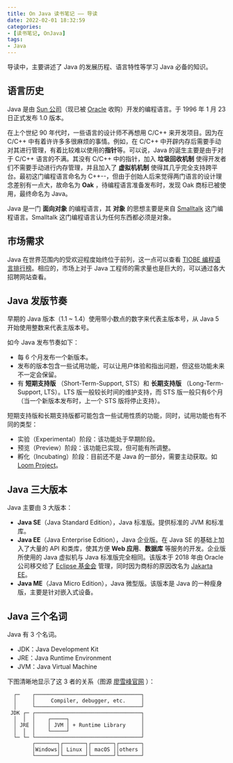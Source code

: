 ```yaml
---
title: On Java 读书笔记 —— 导读
date: 2022-02-01 18:32:59
categories:
- [读书笔记, OnJava]
tags:
- Java
---
```

导读中，主要讲述了 Java 的发展历程、语言特性等学习 Java 必备的知识。

<!-- more -->

## 语言历史

Java 是由 [Sun 公司](https://en.wikipedia.org/wiki/Sun_Microsystems)（现已被 [Oracle](https://www.oracle.com/) 收购）开发的编程语言。于 1996 年 1 月 23 日正式发布 1.0 版本。

在上个世纪 90 年代时，一些语言的设计师不再想用 C/C++ 来开发项目。因为在 C/C++ 中有着许许多多很麻烦的事情。例如，在 C/C++ 中开辟内存后需要手动对其进行管理，有着比较难以使用的**指针**等。可以说，Java 的诞生主要是由于对于 C/C++ 语言的不满。其没有 C/C++ 中的指针，加入 **垃圾回收机制** 使得开发者们不需要手动进行内存管理，并且加入了 **虚拟机机制** 使得其几乎完全支持跨平台。最初这门编程语言命名为 C++--，但由于创始人后来觉得两门语言的设计理念差别有一点大，故命名为 **Oak** ，待编程语言准备发布时，发现 Oak 商标已被使用，最终命名为 Java。

Java 是一门 **面向对象** 的编程语言，其 **对象** 的思想主要是来自 [Smalltalk](https://zh.wikipedia.org/wiki/Smalltalk) 这门编程语言。Smalltalk 这门编程语言认为任何东西都必须是对象。

## 市场需求

Java 在世界范围内的受欢迎程度始终位于前列，这一点可以查看 [TIOBE 编程语言排行榜](https://www.tiobe.com/tiobe-index/)。相应的，市场上对于 Java 工程师的需求量也是巨大的，可以通过各大招聘网站查看。

## Java 发版节奏

早期的 Java 版本（1.1 ~ 1.4）使用带小数点的数字来代表主版本号，从 Java 5 开始使用整数来代表主版本号。

如今 Java 发布节奏如下：

- 每 6 个月发布一个新版本。
- 发布的版本包含一些试用功能，可以让用户体验和指出问题，但这些功能未来不一定会保留。
- 有 **短期支持版** （Short-Term-Support, STS）和 **长期支持版** （Long-Term-Support, LTS）。LTS 版一般较长时间的维护支持，而 STS 版一般只有6个月（当一个新版本发布时，上一个 STS 版将停止支持）。

短期支持版和长期支持版都可能包含一些试用性质的功能，同时，试用功能也有不同的类型：

- 实验（Experimental）阶段：该功能处于早期阶段。
- 预览（Preview）阶段：该功能已实现，但可能有所调整。
- 孵化（Incubating）阶段：目前还不是 Java 的一部分，需要主动获取。如 [Loom Project](https://openjdk.java.net/projects/loom/)。

## Java 三大版本

Java 主要由 3 大版本：

- **Java SE**（Java Standard Edition），Java 标准版。提供标准的 JVM 和标准库。
- **Java EE**（Java Enterprise Edition），Java 企业版。在 Java SE 的基础上加入了大量的 API 和类库，使其方便 **Web 应用**、**数据库** 等服务的开发。企业版所使用的 Java 虚拟机与 Java  标准版完全相同。该版本于 2018 年由 Oracle 公司移交给了 [Eclipse 基金会](https://www.eclipse.org/org/foundation/) 管理，同时因为商标的原因改名为 [Jakarta EE](https://jakarta.ee/)。
- **Java ME**（Java Micro Edition），Java 微型版。该版本是 Java 的一种瘦身版，主要是针对嵌入式设备。

## Java 三个名词

Java 有 3 个名词。

- JDK：Java Development Kit
- JRE：Java Runtime Environment
- JVM：Java Virtual Machine

下图清晰地显示了这 3 者的关系（图源 [廖雪峰官网](https://www.liaoxuefeng.com/) ）：

```ascii
  ┌─    ┌──────────────────────────────────┐
  │     │     Compiler, debugger, etc.     │
  │     └──────────────────────────────────┘
 JDK ┌─ ┌──────────────────────────────────┐
  │  │  │    ┌─────┐                       │
  │ JRE │    │ JVM │ + Runtime Library     │
  │  │  │    └─────┘                       │
  └─ └─ └──────────────────────────────────┘
        ┌───────┐┌───────┐┌───────┐┌───────┐
        │Windows││ Linux ││ macOS ││others │
        └───────┘└───────┘└───────┘└───────┘
```
